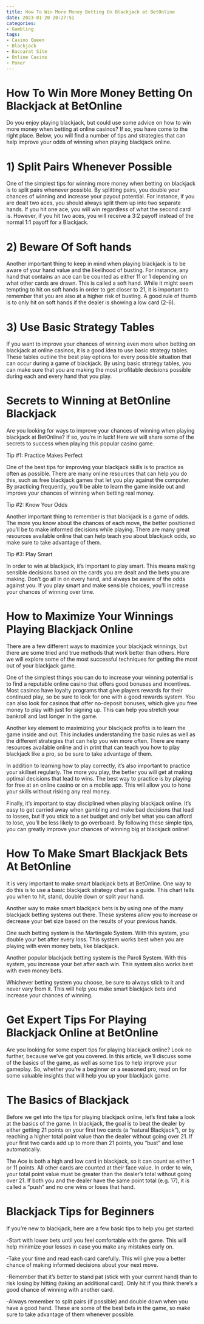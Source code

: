 ```yaml
---
title: How To Win More Money Betting On Blackjack at BetOnline
date: 2023-01-20 20:27:51
categories:
- Gambling
tags:
- Casino Queen
- Blackjack
- Baccarat Site
- Online Casino
- Poker
---
```



#  How To Win More Money Betting On Blackjack at BetOnline

Do you enjoy playing blackjack, but could use some advice on how to win more money when betting at online casinos? If so, you have come to the right place. Below, you will find a number of tips and strategies that can help improve your odds of winning when playing blackjack online.

# 1) Split Pairs Whenever Possible

One of the simplest tips for winning more money when betting on blackjack is to split pairs whenever possible. By splitting pairs, you double your chances of winning and increase your payout potential. For instance, if you are dealt two aces, you should always split them up into two separate hands. If you hit one ace, you will win regardless of what the second card is. However, if you hit two aces, you will receive a 3:2 payoff instead of the normal 1:1 payoff for a Blackjack.

# 2) Beware Of Soft hands

Another important thing to keep in mind when playing blackjack is to be aware of your hand value and the likelihood of busting. For instance, any hand that contains an ace can be counted as either 11 or 1 depending on what other cards are drawn. This is called a soft hand. While it might seem tempting to hit on soft hands in order to get closer to 21, it is important to remember that you are also at a higher risk of busting. A good rule of thumb is to only hit on soft hands if the dealer is showing a low card (2-6).

# 3) Use Basic Strategy Tables

If you want to improve your chances of winning even more when betting on blackjack at online casinos, it is a good idea to use basic strategy tables. These tables outline the best play options for every possible situation that can occur during a game of blackjack. By using basic strategy tables, you can make sure that you are making the most profitable decisions possible during each and every hand that you play.

#  Secrets to Winning at BetOnline Blackjack

Are you looking for ways to improve your chances of winning when playing blackjack at BetOnline? If so, you’re in luck! Here we will share some of the secrets to success when playing this popular casino game.

Tip #1: Practice Makes Perfect

One of the best tips for improving your blackjack skills is to practice as often as possible. There are many online resources that can help you do this, such as free blackjack games that let you play against the computer. By practicing frequently, you’ll be able to learn the game inside out and improve your chances of winning when betting real money.

Tip #2: Know Your Odds

Another important thing to remember is that blackjack is a game of odds. The more you know about the chances of each move, the better positioned you’ll be to make informed decisions while playing. There are many great resources available online that can help teach you about blackjack odds, so make sure to take advantage of them.

Tip #3: Play Smart

In order to win at blackjack, it’s important to play smart. This means making sensible decisions based on the cards you are dealt and the bets you are making. Don’t go all in on every hand, and always be aware of the odds against you. If you play smart and make sensible choices, you’ll increase your chances of winning over time.

#  How to Maximize Your Winnings Playing Blackjack Online

There are a few different ways to maximize your blackjack winnings, but there are some tried and true methods that work better than others. Here we will explore some of the most successful techniques for getting the most out of your blackjack game.

One of the simplest things you can do to increase your winning potential is to find a reputable online casino that offers good bonuses and incentives. Most casinos have loyalty programs that give players rewards for their continued play, so be sure to look for one with a good rewards system. You can also look for casinos that offer no-deposit bonuses, which give you free money to play with just for signing up. This can help you stretch your bankroll and last longer in the game.

Another key element to maximizing your blackjack profits is to learn the game inside and out. This includes understanding the basic rules as well as the different strategies that can help you win more often. There are many resources available online and in print that can teach you how to play blackjack like a pro, so be sure to take advantage of them.

In addition to learning how to play correctly, it’s also important to practice your skillset regularly. The more you play, the better you will get at making optimal decisions that lead to wins. The best way to practice is by playing for free at an online casino or on a mobile app. This will allow you to hone your skills without risking any real money.

Finally, it’s important to stay disciplined when playing blackjack online. It’s easy to get carried away when gambling and make bad decisions that lead to losses, but if you stick to a set budget and only bet what you can afford to lose, you’ll be less likely to go overboard. By following these simple tips, you can greatly improve your chances of winning big at blackjack online!

#  How To Make Smart Blackjack Bets At BetOnline

It is very important to make smart blackjack bets at BetOnline. One way to do this is to use a basic blackjack strategy chart as a guide. This chart tells you when to hit, stand, double down or split your hand.

Another way to make smart blackjack bets is by using one of the many blackjack betting systems out there. These systems allow you to increase or decrease your bet size based on the results of your previous hands.

One such betting system is the Martingale System. With this system, you double your bet after every loss. This system works best when you are playing with even money bets, like blackjack.

Another popular blackjack betting system is the Paroli System. With this system, you increase your bet after each win. This system also works best with even money bets.

Whichever betting system you choose, be sure to always stick to it and never vary from it. This will help you make smart blackjack bets and increase your chances of winning.

#  Get Expert Tips For Playing Blackjack Online at BetOnline

Are you looking for some expert tips for playing blackjack online? Look no further, because we’ve got you covered. In this article, we’ll discuss some of the basics of the game, as well as some tips to help improve your gameplay. So, whether you’re a beginner or a seasoned pro, read on for some valuable insights that will help you up your blackjack game.

# The Basics of Blackjack

Before we get into the tips for playing blackjack online, let’s first take a look at the basics of the game. In blackjack, the goal is to beat the dealer by either getting 21 points on your first two cards (a “natural Blackjack”), or by reaching a higher total point value than the dealer without going over 21. If your first two cards add up to more than 21 points, you “bust” and lose automatically.

The Ace is both a high and low card in blackjack, so it can count as either 1 or 11 points. All other cards are counted at their face value. In order to win, your total point value must be greater than the dealer’s total without going over 21. If both you and the dealer have the same point total (e.g. 17), it is called a “push” and no one wins or loses that hand.

# Blackjack Tips for Beginners

If you’re new to blackjack, here are a few basic tips to help you get started:

-Start with lower bets until you feel comfortable with the game. This will help minimize your losses in case you make any mistakes early on.

-Take your time and read each card carefully. This will give you a better chance of making informed decisions about your next move.

-Remember that it’s better to stand pat (stick with your current hand) than to risk losing by hitting (taking an additional card). Only hit if you think there’s a good chance of winning with another card.

-Always remember to split pairs (if possible) and double down when you have a good hand. These are some of the best bets in the game, so make sure to take advantage of them whenever possible.






